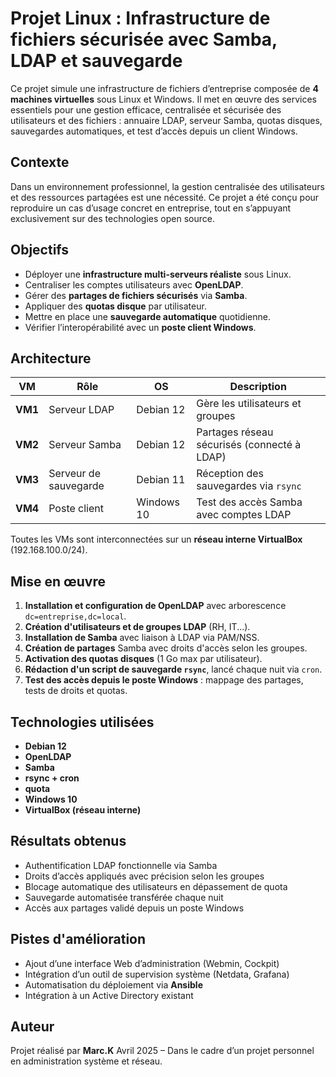 # Projet Linux : Infrastructure de fichiers sécurisée avec Samba, LDAP et sauvegarde

Ce projet simule une infrastructure de fichiers d’entreprise composée de **4 machines virtuelles** sous Linux et Windows. Il met en œuvre des services essentiels pour une gestion efficace, centralisée et sécurisée des utilisateurs et des fichiers : annuaire LDAP, serveur Samba, quotas disques, sauvegardes automatiques, et test d’accès depuis un client Windows.

## Contexte

Dans un environnement professionnel, la gestion centralisée des utilisateurs et des ressources partagées est une nécessité. Ce projet a été conçu pour reproduire un cas d’usage concret en entreprise, tout en s’appuyant exclusivement sur des technologies open source.

## Objectifs

- Déployer une **infrastructure multi-serveurs réaliste** sous Linux.
- Centraliser les comptes utilisateurs avec **OpenLDAP**.
- Gérer des **partages de fichiers sécurisés** via **Samba**.
- Appliquer des **quotas disque** par utilisateur.
- Mettre en place une **sauvegarde automatique** quotidienne.
- Vérifier l’interopérabilité avec un **poste client Windows**.

## Architecture

| VM      | Rôle                  | OS         | Description                                 |
| ------- | --------------------- | ---------- | ------------------------------------------- |
| **VM1** | Serveur LDAP          | Debian 12  | Gère les utilisateurs et groupes            |
| **VM2** | Serveur Samba         | Debian 12  | Partages réseau sécurisés (connecté à LDAP) |
| **VM3** | Serveur de sauvegarde | Debian 11  | Réception des sauvegardes via `rsync`       |
| **VM4** | Poste client          | Windows 10 | Test des accès Samba avec comptes LDAP      |

Toutes les VMs sont interconnectées sur un **réseau interne VirtualBox** (192.168.100.0/24).

## Mise en œuvre

1. **Installation et configuration de OpenLDAP** avec arborescence `dc=entreprise,dc=local`.
2. **Création d'utilisateurs et de groupes LDAP** (RH, IT...).
3. **Installation de Samba** avec liaison à LDAP via PAM/NSS.
4. **Création de partages** Samba avec droits d'accès selon les groupes.
5. **Activation des quotas disques** (1 Go max par utilisateur).
6. **Rédaction d'un script de sauvegarde `rsync`**, lancé chaque nuit via `cron`.
7. **Test des accès depuis le poste Windows** : mappage des partages, tests de droits et quotas.

## Technologies utilisées

- **Debian 12**
- **OpenLDAP**
- **Samba**
- **rsync + cron**
- **quota**
- **Windows 10**
- **VirtualBox (réseau interne)**

## Résultats obtenus

- Authentification LDAP fonctionnelle via Samba
- Droits d’accès appliqués avec précision selon les groupes
- Blocage automatique des utilisateurs en dépassement de quota
- Sauvegarde automatisée transférée chaque nuit
- Accès aux partages validé depuis un poste Windows


## Pistes d'amélioration

- Ajout d’une interface Web d’administration (Webmin, Cockpit)
- Intégration d’un outil de supervision système (Netdata, Grafana)
- Automatisation du déploiement via **Ansible**
- Intégration à un Active Directory existant


## Auteur

Projet réalisé par **Marc.K**
Avril 2025 – Dans le cadre d’un projet personnel en administration système et réseau.

